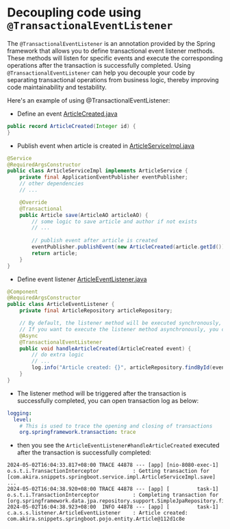 # Decoupling code using `@TransactionalEventListener`

The `@TransactionalEventListener` is an annotation provided by the Spring framework that allows you to define 
transactional event listener methods. These methods will listen for specific events and execute the corresponding 
operations after the transaction is successfully completed. Using `@TransactionalEventListener` can help you decouple 
your code by separating transactional operations from business logic, thereby improving code maintainability and 
testability.

Here's an example of using @TransactionalEventListener:

* Define an event [ArticleCreated.java](../src/main/java/com/akira/snippets/springboot/event/ArticleCreated.java)

```java
public record ArticleCreated(Integer id) {
}
```

* Publish event when article is created in [ArticleServiceImpl.java](../src/main/java/com/akira/snippets/springboot/service/impl/ArticleServiceImpl.java)

```java
@Service
@RequiredArgsConstructor
public class ArticleServiceImpl implements ArticleService {
    private final ApplicationEventPublisher eventPublisher;
    // other dependencies
    // ...

    @Override
    @Transactional
    public Article save(ArticleAO articleAO) {
        // some logic to save article and author if not exists
        // ...
        
        // publish event after article is created
        eventPublisher.publishEvent(new ArticleCreated(article.getId()));
        return article;
    }
}
```

* Define event listener [ArticleEventListener.java](../src/main/java/com/akira/snippets/springboot/listener/ArticleEventListener.java)

```java
@Component
@RequiredArgsConstructor
public class ArticleEventListener {
    private final ArticleRepository articleRepository;

    // By default, the listener method will be executed synchronously, that means you have to wait until the listener method is completed.
    // If you want to execute the listener method asynchronously, you can use the @Async annotation.
    @Async
    @TransactionalEventListener
    public void handleArticleCreated(ArticleCreated event) {
        // do extra logic
        // ...
        log.info("Article created: {}", articleRepository.findById(event.id()).orElseThrow());
    }
}
```

* The listener method will be triggered after the transaction is successfully completed, you can open transaction log as below:

```yaml
logging:
  level:
    # This is used to trace the opening and closing of transactions
    org.springframework.transaction: trace
```

* then you see the `ArticleEventListener#handleArticleCreated` executed after the transaction is successfully completed:

```
2024-05-02T16:04:33.817+08:00 TRACE 44878 --- [app] [nio-8080-exec-1] o.s.t.i.TransactionInterceptor           : Getting transaction for [com.akira.snippets.springboot.service.impl.ArticleServiceImpl.save]
...
2024-05-02T16:04:38.920+08:00 TRACE 44878 --- [app] [         task-1] o.s.t.i.TransactionInterceptor           : Completing transaction for [org.springframework.data.jpa.repository.support.SimpleJpaRepository.findById]
2024-05-02T16:04:38.923+08:00  INFO 44878 --- [app] [         task-1] c.a.s.s.listener.ArticleEventListener    : Article created: com.akira.snippets.springboot.pojo.entity.Article@112d1c8e
```